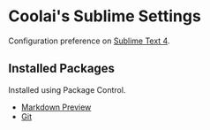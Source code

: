 # Coolai's Sublime Settings

Configuration preference on [Sublime Text 4](https://www.sublimetext.com).

## Installed Packages

Installed using Package Control.

- [Markdown Preview](https://facelessuser.github.io/MarkdownPreview)
- [Git](https://github.com/kemayo/sublime-text-git)
